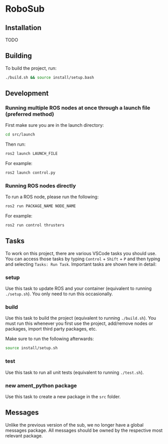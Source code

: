 # RoboSub

## Installation

TODO

## Building

To build the project, run:
```bash
./build.sh && source install/setup.bash
```

## Development

### Running multiple ROS nodes at once through a launch file (preferred method)

First make sure you are in the launch directory:
```bash
cd src/launch
```
Then run:
```bash
ros2 launch LAUNCH_FILE
```
For example:
```bash
ros2 launch control.py
```

### Running ROS nodes directly

To run a ROS node, please run the following:
```bash
ros2 run PACKAGE_NAME NODE_NAME
```
For example:
```bash
ros2 run control thrusters
```

## Tasks

To work on this project, there are various VSCode tasks you should use. You can access those tasks by typing `Control` + `Shift` + `P` and then typing and selecting `Tasks: Run Task`. Important tasks are shown here in detail:

### setup

Use this task to update ROS and your container (equivalent to running `./setup.sh`). You only need to run this occasionally.

### build

Use this task to build the project (equivalent to running `./build.sh`). You must run this whenever you first use the project, add/remove nodes or packages, import third party packages, etc.

Make sure to run the following afterwards:
```bash
source install/setup.sh
```

### test

Use this task to run all unit tests (equivalent to running `./test.sh`).

### new ament_python package

Use this task to create a new package in the `src` folder.

## Messages

Unlike the previous version of the sub, we no longer have a global messages package. All messages should be owned by the respective most relevant package.
